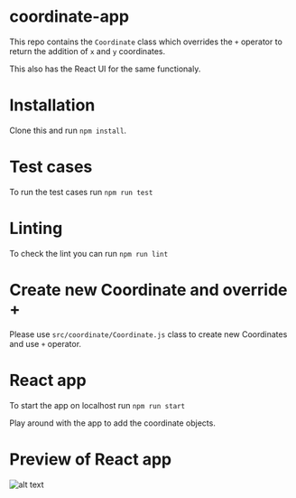 # coordinate-app
This repo contains the `Coordinate` class which overrides the `+` operator to return the addition of `x` and `y` coordinates.

This also has the React UI for the same functionaly.

# Installation

Clone this and run `npm install`.

# Test cases
To run the test cases run `npm run test`

# Linting
To check the lint you can run `npm run lint`

# Create new Coordinate and override +
 
Please use `src/coordinate/Coordinate.js` class to create new Coordinates and use `+` operator.

# React app
To start the app on localhost run `npm run start`

Play around with the app to add the coordinate objects.

# Preview of React app
![alt text](https://i.imgur.com/9y36EO4.png "Logo Title Text 1")

